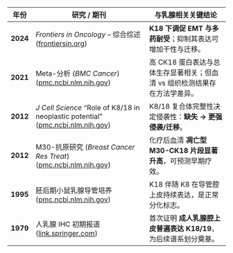 | 年份     | 研究 / 期刊                                                  | 与乳腺相关关键结论                                           |
| -------- | ------------------------------------------------------------ | ------------------------------------------------------------ |
| **2024** | *Frontiers in Oncology* – 综合综述 ([frontiersin.org](https://www.frontiersin.org/journals/oncology/articles/10.3389/fonc.2024.1445978/full?utm_source=chatgpt.com)) | **K18 下调促 EMT 与多药耐受**；抑制其表达可增加干性与迁移。  |
| **2021** | Meta-分析 (*BMC Cancer*) ([pmc.ncbi.nlm.nih.gov](https://pmc.ncbi.nlm.nih.gov/articles/PMC5861326/?utm_source=chatgpt.com)) | 高 CK18 蛋白表达与总体生存显著相关；但血清 vs 组织检测结果存在方法学差异。 |
| **2012** | *J Cell Science* “Role of K8/18 in neoplastic potential” ([pmc.ncbi.nlm.nih.gov](https://pmc.ncbi.nlm.nih.gov/articles/PMC3546083/?utm_source=chatgpt.com)) | K8/18 复合体完整性决定侵袭性：**缺失 → 更强侵袭/迁移**。     |
| **2012** | M30-抗原研究 (*Breast Cancer Res Treat*) ([pmc.ncbi.nlm.nih.gov](https://pmc.ncbi.nlm.nih.gov/articles/PMC3423724/?utm_source=chatgpt.com)) | 化疗后血清 **凋亡型 M30-CK18 片段显著升高**，可预测早期疗效。 |
| **1995** | 胚后期小鼠乳腺导管培养 ([pmc.ncbi.nlm.nih.gov](https://pmc.ncbi.nlm.nih.gov/articles/PMC2807942/?utm_source=chatgpt.com)) | K18 伴随 K8 在导管腔上皮持续表达，是正常分化标志。           |
| **1979** | 人乳腺 IHC 初期报道 ([link.springer.com](https://link.springer.com/article/10.1007/BF01005976?utm_source=chatgpt.com)) | 首次证明 **成人乳腺腔上皮普遍表达 K18/19**，为后续谱系划分奠基。 |